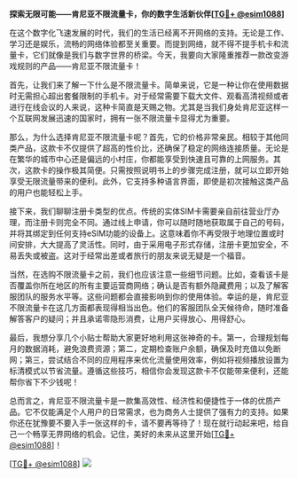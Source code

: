 **探索无限可能——肯尼亚不限流量卡，你的数字生活新伙伴[[TG💪+ @esim1088](https://t.me/s/esim1088)]**

在这个数字化飞速发展的时代，我们的生活已经离不开网络的支持。无论是工作、学习还是娱乐，流畅的网络体验都至关重要。而提到网络，就不得不提手机卡和流量卡，它们就像是我们与数字世界的桥梁。今天，我要向大家隆重推荐一款改变游戏规则的产品——肯尼亚不限流量卡！

首先，让我们来了解一下什么是不限流量卡。简单来说，它是一种让你在使用数据时无需担心超出套餐限制的手机卡。对于经常需要下载大文件、观看高清视频或者进行在线会议的人来说，这种卡简直是天赐之物。尤其是当我们身处肯尼亚这样一个互联网发展迅速的国家时，拥有一张不限流量卡显得尤为重要。

那么，为什么选择肯尼亚不限流量卡呢？首先，它的价格非常亲民。相较于其他同类产品，这款卡不仅提供了超高的性价比，还确保了稳定的网络连接质量。无论是在繁华的城市中心还是偏远的小村庄，你都能享受到快速且可靠的上网服务。其次，这款卡的操作极其简便。只需按照说明书上的步骤完成注册，就可以立即开始享受无限流量带来的便利。此外，它支持多种语言界面，即使是初次接触这类产品的用户也能轻松上手。

接下来，我们聊聊注册卡类型的优点。传统的实体SIM卡需要亲自前往营业厅办理，而注册卡则完全不同。通过线上申请，你可以随时随地获取属于自己的号码，并将其绑定到任何支持eSIM功能的设备上。这意味着你不再受限于地理位置或时间安排，大大提高了灵活性。同时，由于采用电子形式存储，注册卡更加安全，不易丢失或被盗。这对于经常出差或者旅行的朋友来说无疑是一个福音。

当然，在选购不限流量卡之前，我们也应该注意一些细节问题。比如，查看该卡是否覆盖你所在地区的所有主要运营商网络；确认是否有额外隐藏费用；以及了解客服团队的服务水平等。这些问题都会直接影响到你的使用体验。幸运的是，肯尼亚不限流量卡在这几方面都表现得相当出色。他们的客服团队全天候待命，随时准备解答客户的疑问；并且承诺零隐形消费，让用户买得放心、用得舒心。

最后，我想分享几个小贴士帮助大家更好地利用这张神奇的卡。第一，合理规划每月的数据消耗，避免浪费资源；第二，定期检查账户余额，确保及时充值以免断网；第三，尝试结合不同的应用程序来优化流量使用效率，例如将视频播放设置为标清模式以节省流量。遵循这些技巧，相信你会发现这款卡不仅能带来便利，还能帮你省下不少钱呢！

总而言之，肯尼亚不限流量卡是一款集高效性、经济性和便捷性于一体的优质产品。它不仅能满足个人用户的日常需求，也为商务人士提供了强有力的支持。如果你还在犹豫要不要入手一张这样的卡，请不要再等待了！现在就行动起来吧，给自己一个畅享无界网络的机会。记住，美好的未来从这里开始[[TG💪+ @esim1088](https://t.me/s/esim1088)]！

[[TG💪+ @esim1088](https://t.me/s/esim1088)] ![](https://i.postimg.cc/4NQfJmqS/Snipaste-2025-05-13-00-14-12.png)